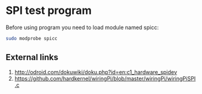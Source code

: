 SPI test program
================

Before using program you need to load module named spicc:

```bash
sudo modprobe spicc
```


External links
--------------

 1. http://odroid.com/dokuwiki/doku.php?id=en:c1_hardware_spidev
 2. https://github.com/hardkernel/wiringPi/blob/master/wiringPi/wiringPiSPI.c 



